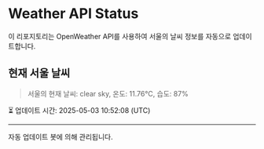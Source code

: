 
# Weather API Status

이 리포지토리는 OpenWeather API를 사용하여 서울의 날씨 정보를 자동으로 업데이트합니다.

## 현재 서울 날씨
> 서울의 현재 날씨: clear sky, 온도: 11.76°C, 습도: 87%

⏳ 업데이트 시간: 2025-05-03 10:52:08 (UTC)

---
자동 업데이트 봇에 의해 관리됩니다.
